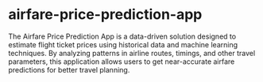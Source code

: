 # airfare-price-prediction-app
The Airfare Price Prediction App is a data-driven solution designed to estimate flight ticket prices using historical data and machine learning techniques. By analyzing patterns in airline routes, timings, and other travel parameters, this application allows users to get near-accurate airfare predictions for better travel planning.
